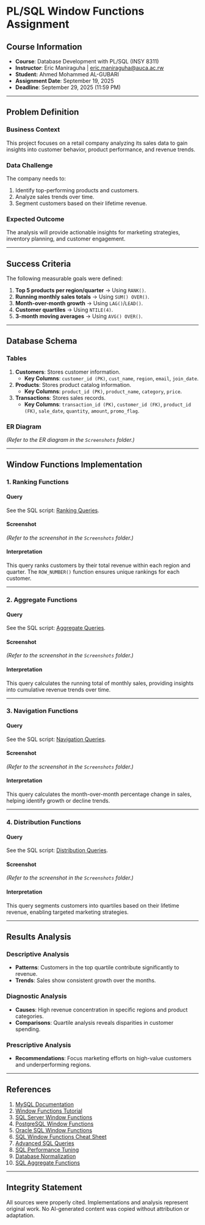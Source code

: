 # PL/SQL Window Functions Assignment

## Course Information
- **Course**: Database Development with PL/SQL (INSY 8311)
- **Instructor**: Eric Maniraguha | eric.maniraguha@auca.ac.rw
- **Student:** Ahmed Mohammed AL-GUBARI
- **Assignment Date**: September 19, 2025
- **Deadline**: September 29, 2025 (11:59 PM)

---

## Problem Definition

### Business Context
This project focuses on a retail company analyzing its sales data to gain insights into customer behavior, product performance, and revenue trends.

### Data Challenge
The company needs to:
1. Identify top-performing products and customers.
2. Analyze sales trends over time.
3. Segment customers based on their lifetime revenue.

### Expected Outcome
The analysis will provide actionable insights for marketing strategies, inventory planning, and customer engagement.

---

## Success Criteria

The following measurable goals were defined:
1. **Top 5 products per region/quarter** → Using `RANK()`.
2. **Running monthly sales totals** → Using `SUM() OVER()`.
3. **Month-over-month growth** → Using `LAG()`/`LEAD()`.
4. **Customer quartiles** → Using `NTILE(4)`.
5. **3-month moving averages** → Using `AVG() OVER()`.

---

## Database Schema

### Tables
1. **Customers**: Stores customer information.
   - **Key Columns**: `customer_id (PK)`, `cust_name`, `region`, `email`, `join_date`.
2. **Products**: Stores product catalog information.
   - **Key Columns**: `product_id (PK)`, `product_name`, `category`, `price`.
3. **Transactions**: Stores sales records.
   - **Key Columns**: `transaction_id (PK)`, `customer_id (FK)`, `product_id (FK)`, `sale_date`, `quantity`, `amount`, `promo_flag`.

### ER Diagram
*(Refer to the ER diagram in the `Screenshots` folder.)*

---

## Window Functions Implementation

### 1. Ranking Functions
#### Query
See the SQL script: [Ranking Queries](SQL_Scripts/Ranking%20sql03_queries_ranking.sql.txt).

#### Screenshot
*(Refer to the screenshot in the `Screenshots` folder.)*

#### Interpretation
This query ranks customers by their total revenue within each region and quarter. The `ROW_NUMBER()` function ensures unique rankings for each customer.

---

### 2. Aggregate Functions
#### Query
See the SQL script: [Aggregate Queries](SQL_Scripts/Aggregate%20sql04_queries_aggregate.sql.txt).

#### Screenshot
*(Refer to the screenshot in the `Screenshots` folder.)*

#### Interpretation
This query calculates the running total of monthly sales, providing insights into cumulative revenue trends over time.

---

### 3. Navigation Functions
#### Query
See the SQL script: [Navigation Queries](SQL_Scripts/Navigation%20sql05_queries_navigation.sql.txt).

#### Screenshot
*(Refer to the screenshot in the `Screenshots` folder.)*

#### Interpretation
This query calculates the month-over-month percentage change in sales, helping identify growth or decline trends.

---

### 4. Distribution Functions
#### Query
See the SQL script: [Distribution Queries](SQL_Scripts/Distribution%20sql06_queries_distribution.sql.txt).

#### Screenshot
*(Refer to the screenshot in the `Screenshots` folder.)*

#### Interpretation
This query segments customers into quartiles based on their lifetime revenue, enabling targeted marketing strategies.

---

## Results Analysis

### Descriptive Analysis
- **Patterns**: Customers in the top quartile contribute significantly to revenue.
- **Trends**: Sales show consistent growth over the months.

### Diagnostic Analysis
- **Causes**: High revenue concentration in specific regions and product categories.
- **Comparisons**: Quartile analysis reveals disparities in customer spending.

### Prescriptive Analysis
- **Recommendations**: Focus marketing efforts on high-value customers and underperforming regions.

---

## References

1. [MySQL Documentation](https://dev.mysql.com/doc/)
2. [Window Functions Tutorial](https://www.sqltutorial.org/sql-window-functions/)
3. [SQL Server Window Functions](https://learn.microsoft.com/en-us/sql/t-sql/queries/select-over-clause-transact-sql)
4. [PostgreSQL Window Functions](https://www.postgresql.org/docs/current/tutorial-window.html)
5. [Oracle SQL Window Functions](https://docs.oracle.com/en/database/oracle/oracle-database/21/sqlrf/SQL-Queries-and-Subqueries.html#GUID-3D5A8E6B-8D5E-4D3A-8B6F-7D1E8D5E6B8E)
6. [SQL Window Functions Cheat Sheet](https://www.dataquest.io/blog/sql-window-functions/)
7. [Advanced SQL Queries](https://www.analyticsvidhya.com/blog/2021/06/advanced-sql-queries/)
8. [SQL Performance Tuning](https://use-the-index-luke.com/)
9. [Database Normalization](https://www.guru99.com/database-normalization.html)
10. [SQL Aggregate Functions](https://www.w3schools.com/sql/sql_count_avg_sum.asp)

---

## Integrity Statement

All sources were properly cited. Implementations and analysis represent original work. No AI-generated content was copied without attribution or adaptation.
